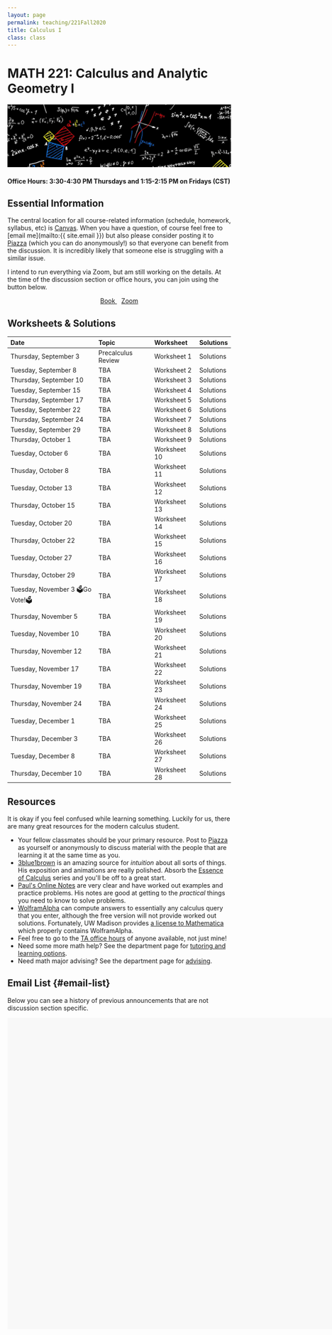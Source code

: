 ```yaml
---
layout: page
permalink: teaching/221Fall2020
title: Calculus I
class: class
---
```


# MATH 221: Calculus and Analytic Geometry I
![fire calculus picture](/images/projects/calculus1.jpg)

#### **Office Hours:**  3:30-4:30 PM Thursdays and 1:15-2:15 PM on Fridays (CST)

## Essential Information

The central location for all course-related information (schedule, homework, syllabus, etc) is [Canvas](https://canvas.wisc.edu/courses/212363). When you have a question, of course feel free to [email me](mailto:{{ site.email }}) but also please consider posting it to [Piazza](https://piazza.com/class/ked7uy10ib47n3?cid=5#) (which you can do anonymously!) so that everyone can benefit from the discussion. It is incredibly likely that someone else is struggling with a similar issue.

I intend to run everything via Zoom, but am still working on the details. At the time of the discussion section or office hours, you can join using the button below.

<div class="button-container" style="text-align: center">
    <a href="https://www.cengage.com/c/calculus-8e-stewart/9781285740621PF/" class="button" style="margin:5px">
    <i class="fas fa-book"></i>
    Book
    </a>
    <a href="" class="button" style="margin:5px">
    <i class="fas fa-video"></i>
    Zoom
    </a>
</div>


## Worksheets & Solutions

| Date | Topic | Worksheet |  Solutions |
| :--------- | :---------  | :-----  | :---- |
| Thursday, September 3   | Precalculus Review | Worksheet 1 | Solutions  | 
| Tuesday, September 8 | TBA | Worksheet 2 | Solutions | 
| Thursday, September 10 | TBA | Worksheet 3 | Solutions  | 
| Tuesday, September 15| TBA | Worksheet 4 | Solutions | 
| Thursday, September 17| TBA | Worksheet 5 | Solutions |
| Tuesday, September 22| TBA | Worksheet 6 | Solutions |
| Thursday, September 24 | TBA | Worksheet 7 | Solutions |
| Tuesday, September 29 | TBA | Worksheet 8 | Solutions |
| Thursday, October 1| TBA | Worksheet 9 | Solutions |
| Tuesday, October 6 | TBA | Worksheet 10 | Solutions |
| Thusday, October 8 | TBA | Worksheet 11 | Solutions |
| Tuesday, October 13 | TBA | Worksheet 12 | Solutions |
| Thursday, October 15 | TBA | Worksheet 13 | Solutions |
| Tuesday, October 20 | TBA | Worksheet 14 | Solutions |
| Thursday, October 22 | TBA | Worksheet 15 | Solutions |
| Tuesday, October 27 | TBA | Worksheet 16 | Solutions|
| Thursday, October 29 | TBA | Worksheet 17 | Solutions |
| Tuesday, November 3 🗳️Go Vote!🗳️| TBA | Worksheet 18 | Solutions |
| Thursday, November 5 | TBA | Worksheet 19 | Solutions |
| Tuesday, November 10 | TBA | Worksheet 20 | Solutions |
| Thursday, November 12 | TBA | Worksheet 21 | Solutions |
| Tuesday, November 17 | TBA | Worksheet 22 | Solutions |
| Thursday, November 19 | TBA | Worksheet 23 | Solutions |
| Thursday, November 24| TBA | Worksheet 24 | Solutions |
| Tuesday, December 1| TBA | Worksheet 25 | Solutions |
| Thursday, December 3 | TBA | Worksheet 26 | Solutions |
| Tuesday, December 8 | TBA | Worksheet 27 | Solutions |
| Thursday, December 10 | TBA | Worksheet 28 | Solutions |


## Resources

It is okay if you feel confused while learning something. Luckily for us, there are many great resources for the modern calculus student. 

- Your fellow classmates should be your primary resource. Post to [Piazza](https://piazza.com/class/ked7uy10ib47n3) as yourself or anonymously to discuss material with the people that are learning it at the same time as you.
- [3blue1brown](https://www.youtube.com/channel/UCYO_jab_esuFRV4b17AJtAw) is an amazing source for *intuition* about all sorts of things. His exposition and animations are really polished. Absorb the [Essence of Calculus](https://www.youtube.com/watch?v=WUvTyaaNkzM&list=PLZHQObOWTQDMsr9K-rj53DwVRMYO3t5Yr) series and you'll be off to a great start.
- [Paul's Online Notes](https://tutorial.math.lamar.edu/classes/calci/calci.aspx) are very clear and have worked out examples and practice problems. His notes are good at getting to the *practical* things you need to know to solve problems.
- [WolframAlpha](https://www.wolframalpha.com/) can compute answers to essentially any calculus query that you enter, although the free version will not provide worked out solutions. Fortunately, UW Madison provides [a license to Mathematica](https://software.wisc.edu/cgi-bin/ssl/csl_download.cgi) which properly contains WolframAlpha.
- Feel free to go to the [TA office hours](https://canvas.wisc.edu/courses/212363/pages/office-hours?module_item_id=2833122) of anyone available, not just mine!
- Need some more math help? See the department page for [tutoring and learning options](https://www.math.wisc.edu/undergraduate/tutoring).
- Need math major advising? See the department page for [advising](https://www.math.wisc.edu/undergraduate/advising).

 
## Email List {#email-list}

Below you can see a history of previous announcements that are not discussion section specific.

<iframe id="forum_embed"
  allowtransparency="true" 
  style="background: #f8f8f8;"
  src="javascript:void(0)"
  scrolling="no"
  frameborder="0"
  width="900"
  height="700">
</iframe>
<script type="text/javascript">
  document.getElementById('forum_embed').src =
     'https://groups.google.com/a/g-groups.wisc.edu/forum/embed/?place=forum/math221-429and431-f20'
     + '&showsearch=true&showpopout=true&showtabs=false'
     + '&parenturl=' + encodeURIComponent(window.location.href);
</script>
